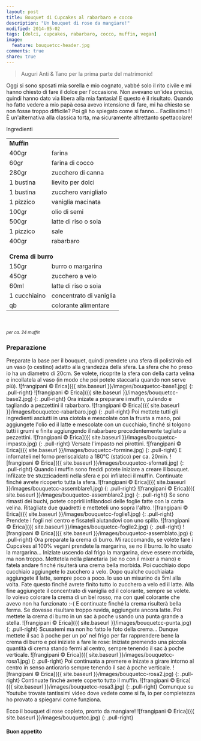 ```yaml
---
layout: post
title: Bouquet di Cupcakes al rabarbaro e cocco
description: "Un bouquet di rose da mangiare!"
modified: 2014-05-02
tags: [dolci, cupcakes, rabarbaro, cocco, muffin, vegan]
image:
  feature: bouquetcc-header.jpg
comments: true
share: true
---
```


> Auguri Anti & Tano per la prima parte del matrimonio!

Oggi si sono sposati mia sorella e mio cognato, vabbé solo il rito civile e mi hanno chiesto di fare il dolce per l'occasione. Non avevano un'idea precisa, quindi hanno dato via libera alla mia fantasia! E questo è il risultato. Quando ho fatto vedere a mio papà cosa avevo intensione di fare, mi ha chiesto se non fosse troppo difficile? Poi gli ho spiegato come si fanno... Facilissimo!!! È un'alternativa alla classica torta, ma sicuramente altrettanto spettacolare!


<div class="ingredients">
  <div class="ingredients-title">Ingredienti</div>
  <table>
    <tbody>
      <tr>
        <td colspan="2"><b>Muffin</b></td>
      </tr>
      <tr>
        <td>400gr</td>
        <td>farina</td>
      </tr>
      <tr>
        <td>60gr</td>
        <td>farina di cocco</td>
      </tr>
      <tr>
        <td>280gr</td>
        <td>zucchero di canna</td>
      </tr>
      <tr>
        <td>1 bustina</td>
        <td>lievito per dolci</td>
      </tr>
      <tr>
        <td>1 bustina</td>
        <td>zucchero vanigliato</td>
      </tr>
      <tr>
        <td>1 pizzico</td>
        <td>vaniglia macinata</td>
      </tr>
      <tr>
        <td>100gr</td>
        <td>olio di semi</td>
      </tr>
      <tr>
        <td>500gr</td>
        <td>latte di riso o soia</td>
      </tr>
      <tr>      
        <td>1 pizzico</td>
        <td>sale</td>
      </tr>
      <tr>      
        <td>400gr</td>
        <td>rabarbaro</td>
      </tr>
      <tr style="height: 15px;"></tr>
      <tr>          
        <td colspan="2"><b>Crema di burro</b></td>
      </tr>
      <tr>
        <td>150gr</td>
        <td>burro o margarina</td>
      </tr>
      <tr>      
        <td>450gr</td>
        <td>zucchero a velo</td>
      </tr>
      <tr>
        <td>60ml</td>
        <td>latte di riso o soia</td>
      </tr>
      <tr>
        <td>1 cucchiaino</td>
        <td>concentrato di vaniglia</td>
      </tr>
      <tr>
        <td>qb</td>
        <td>colorante alimentare</td>      
      </tr>
    </tbody>
  </table>
  <br></br>
  <i class="pull-right" style="font-size: 80%;">per ca. 24 muffin</i>
</div>


<h3>
  <font color="grey">
    <i class="icon-cogs"></i>
  </font> Preparazione
</h3>

Preparate la base per il bouquet, quindi prendete una sfera di polistirolo ed un vaso (o cestino) adatto alla grandezza della sfera. La sfera che ho preso io ha un diametro di 20cm. Se volete, ricoprite la sfera con della carta velina e incollatela al vaso (in modo che poi potete staccarla quando non serve più).
![frangipani © Erica]({{ site.baseurl }}/images/bouquetcc-base1.jpg)
{: .pull-right}
![frangipani © Erica]({{ site.baseurl }}/images/bouquetcc-base2.jpg)
{: .pull-right}
Ora inizate a preparare i muffin, pulendo e tagliando a pezzettini il rabarbaro.
![frangipani © Erica]({{ site.baseurl }}/images/bouquetcc-rabarbaro.jpg)
{: .pull-right}
Poi mettete tutti gli ingredienti asciutti in una ciotola e mescolate con la frusta a mano, poi aggiungete l'olio ed il latte e mescolate con un cucchiaio, finché si tolgono tutti i grumi e finite aggiungendo il rabarbaro precedentemente tagliato a pezzettini.
![frangipani © Erica]({{ site.baseurl }}/images/bouquetcc-impasto.jpg)
{: .pull-right}
Versate l'impasto nei pirottini.
![frangipani © Erica]({{ site.baseurl }}/images/bouquetcc-formine.jpg)
{: .pull-right}
E infornateli nel forno preriscaldato a 180°C (statico) per ca. 20min. 
![frangipani © Erica]({{ site.baseurl }}/images/bouquetcc-sfornati.jpg)
{: .pull-right}
Quando i muffin sono freddi potete iniziare a creare il bouquet. Infilzate tre stuzzicadenti nella sfera e poi infilateci il muffin. Continuate finché avrete ricoperto tutta la sfera.
![frangipani © Erica]({{ site.baseurl }}/images/bouquetcc-assemblare1.jpg)
{: .pull-right}
![frangipani © Erica]({{ site.baseurl }}/images/bouquetcc-assemblare2.jpg)
{: .pull-right}
Se sono rimasti dei buchi, potete coprirli infilandoci delle foglie fatte con la carta velina. Ritagliate due quadretti e metteteli uno sopra l'altro.
![frangipani © Erica]({{ site.baseurl }}/images/bouquetcc-foglie1.jpg)
{: .pull-right}
Prendete i fogli nel centro e fissateli aiutandovi con uno spillo.
![frangipani © Erica]({{ site.baseurl }}/images/bouquetcc-foglie2.jpg)
{: .pull-right}
![frangipani © Erica]({{ site.baseurl }}/images/bouquetcc-assemblato.jpg)
{: .pull-right}
Ora preparate la crema di burro. Mi raccomando, se volete fare i Cupcakes al 100% vegani prendete la margarina, se no il burro. Io ho usato la margarina... Iniziate uscendo dal frigo la margarina, deve essere morbida, ma non troppo. Mettetela nella planetaria (se no con il mixer a mano) e fatela andare finché risulterà una crema bella morbida. Poi cucchiaio dopo cucchiaio aggiungete lo zucchero a velo. Dopo qualche cucchiaiata aggiungete il latte, sempre poco a poco. Io uso un misurino da 5ml alla volta. Fate questo finché avrete finito tutto lo zucchero a velo ed il latte. Alla fine aggiungete il concentrato di vaniglia ed il colorante, sempre se volete. Io volevo colorare la crema di un bel rosso, ma con quel colorante che avevo non ha funzionato :-( E continuate finché la crema risulterà bella ferma. Se dovesse risultare troppo ruvida, aggiungete ancora latte. Poi mettete la crema di burro in un sac à poche usando una punta grande a stella.
![frangipani © Erica]({{ site.baseurl }}/images/bouquetcc-punta.jpg)
{: .pull-right}
Scusatemi ma non ho fatto le foto della crema... Dunque mettete il sac à poche per un po' nel frigo per far rapprendere bene la crema di burro e poi iniziate a fare le rose:
Iniziate premendo una piccola quantità di crema stando fermi al centro, sempre tenendo il sac à poche verticale.
![frangipani © Erica]({{ site.baseurl }}/images/bouquetcc-rosa1.jpg)
{: .pull-right}
Poi continuata a premere e inizate a girare intorno al centro in senso antiorario sempre tenendo il sac à poche verticale.
![frangipani © Erica]({{ site.baseurl }}/images/bouquetcc-rosa2.jpg)
{: .pull-right}
Continuate finché avrete coperto tutto il muffin.
![frangipani © Erica]({{ site.baseurl }}/images/bouquetcc-rosa3.jpg)
{: .pull-right}
Comunque su Youtube trovate tantissimi video dove vedete come si fa, io per completezza ho provato a spiegarvi come funziona.

Ecco il bouquet di rose copleto, pronto da mangiare!
![frangipani © Erica]({{ site.baseurl }}/images/bouquetcc.jpg)
{: .pull-right}

<h4>Buon appetito
  <font color="red">
    <i class="icon-smile"></i>
  </font>
</h4>

